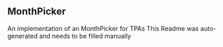 ## MonthPicker
An implementation of an MonthPicker for TPAs
This Readme was auto-generated and needs to be filled manually

